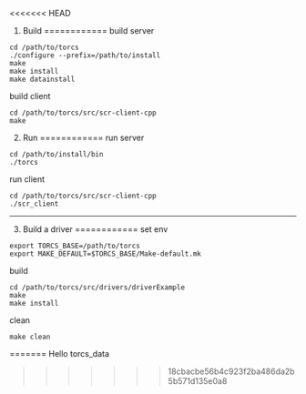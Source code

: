 <<<<<<< HEAD
1. Build
============
build server
```
cd /path/to/torcs
./configure --prefix=/path/to/install
make
make install
make datainstall
```

build client
```
cd /path/to/torcs/src/scr-client-cpp
make
```

2. Run
============
run server
```
cd /path/to/install/bin
./torcs
```

run client
```
cd /path/to/torcs/src/scr-client-cpp
./scr_client
```

---------------------------------------------------------------

3. Build a driver
============
set env
```
export TORCS_BASE=/path/to/torcs
export MAKE_DEFAULT=$TORCS_BASE/Make-default.mk
```

build
```
cd /path/to/torcs/src/drivers/driverExample
make
make install
```

clean
```
make clean
```
=======
Hello torcs_data
>>>>>>> 18cbacbe56b4c923f2ba486da2b5b571d135e0a8
